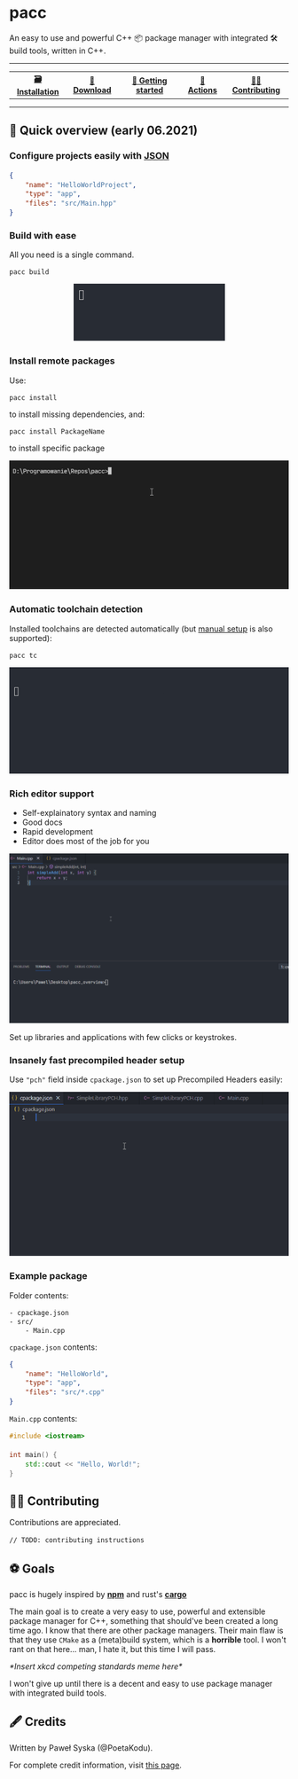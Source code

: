 # pacc  

An easy to use and powerful C++ 📦 package manager  with integrated 🛠 build tools, written in C++.


<hr/>
<table>
	<tr>
		<th><a href="docs/Installation.md">🗃 Installation</a>
		<th><a href="https://github.com/PoetaKodu/pacc/releases">💾 Download</a>
		<th><a href="docs/GettingStarted.md">🚀 Getting started</a>
		<th><a href="docs/Actions.md">🧱 Actions</a></th>
		<th><a href="#-contributing">👨‍🔧 Contributing</a></th>
	</tr>
</table>
<hr/>

## 👀 Quick overview (early 06.2021)


### Configure projects easily with [JSON](https://en.wikipedia.org/wiki/JSON)



```json
{
	"name": "HelloWorldProject",
	"type": "app",
	"files": "src/Main.hpp"
}
```
### Build with ease

All you need is a single command.

```
pacc build
```

<p align="center">
	<img src="res/img/build.gif" alt="Build"/>
</p>

### Install remote packages

Use:

```
pacc install
```

to install missing dependencies, and:

```
pacc install PackageName
```

to install specific package

<p align="center">
	<img src="res/img/install_and_build.gif" alt="Installing packages"/>
</p>

### Automatic toolchain detection

Installed toolchains are detected automatically (but [manual setup](res/docs/ManualToolchainSetup.md) is also supported):

```
pacc tc
```

<p align="center">
	<img src="res/img/toolchains.gif" alt="Toolchains"/>
</p>

### Rich editor support

- Self-explainatory syntax and naming
- Good docs
- Rapid development
- Editor does most of the job for you

<p align="center">
	<img src="res/img/support.gif" alt="Support"/>
</p>

Set up libraries and applications with few clicks or keystrokes.

### Insanely fast precompiled header setup

Use `"pch"` field inside `cpackage.json` to set up Precompiled Headers easily:

<p align="center">
	<img src="res/img/pch.gif" alt="Precompiled Headers"/>
</p>

### Example package

Folder contents:
```
- cpackage.json
- src/
	- Main.cpp
```

`cpackage.json` contents:

```json
{
	"name": "HelloWorld",
	"type": "app",
	"files": "src/*.cpp"
}
```

`Main.cpp` contents:
```cpp
#include <iostream>

int main() {
	std::cout << "Hello, World!";
}
```


## 👨‍🔧 Contributing

Contributions are appreciated.

`// TODO: contributing instructions`

## ⚽ Goals

pacc is hugely inspired by [**npm**](https://github.com/npm/cli) and rust's [**cargo**](https://github.com/rust-lang/cargo)

The main goal is to create a very easy to use, powerful and extensible package manager for C++, something that should've been created a long time ago. I know that there are other package managers. Their main flaw is that they use `CMake` as a (meta)build system, which is a **horrible** tool. I won't rant on that here... man, I hate it, but this time I will pass.

*\*Insert xkcd competing standards meme here\**

I won't give up until there is a decent and easy to use package manager with integrated build tools.

## 🖋 Credits

Written by Paweł Syska (@PoetaKodu).

For complete credit information, visit [this page](docs/Credits.md).
